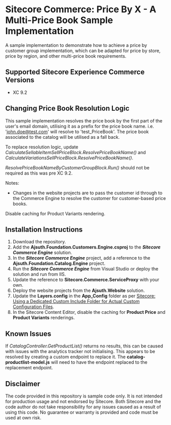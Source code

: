 # Sitecore Commerce: Price By X - A Multi-Price Book Sample Implementation
A sample implementation to demonstrate how to achieve a price by customer group implementation, which can be adapted for price by store, price by region, and other multi-price book requirements.

## Supported Sitecore Experience Commerce Versions
- XC 9.2

## Changing Price Book Resolution Logic
This sample implementation resolves the price book by the first part of the user's email domain, utilising it as a prefix for the price book name. i.e. 'john.doe@test.com' will resolve to 'test_PriceBook'. The price book associated to the catalog will be utilised as a fall back.

To replace resolution logic, update _CalculateSellableItemSellPriceBlock.ResolvePriceBookName()_ and _CalculateVariationsSellPriceBlock.ResolvePriceBookName()_.

_ResolvePriceBookNameByCustomerGroupBlock.Run()_ should not be required as this was pre XC 9.2.

Notes:
- Changes in the website projects are to pass the customer id through to the Commerce Engine to resolve the customer for customer-based price books.

Disable caching for Product Variants rendering.

## Installation Instructions
1. Download the repository.
2. Add the **Ajsuth.Foundation.Customers.Engine.csproj** to the _**Sitecore Commerce Engine**_ solution.
3. In the _**Sitecore Commerce Engine**_ project, add a reference to the **Ajsuth.Foundation.Catalog.Engine** project.
4. Run the _**Sitecore Commerce Engine**_ from Visual Studio or deploy the solution and run from IIS.
5. Update the reference to **Sitecore.Commerce.ServiceProxy** with your own.
6. Deploy the website projects from the **Ajsuth.Website** solution.
7. Update the **Layers.config** in the **App_Config** folder as per [Sitecore: Using a Dedicated Custom Include Folder for Actual Custom Configuration Files](http://andrewsutherland.azurewebsites.net/2020/03/15/sitecore-using-a-dedicated-custom-include-folder-for-actual-custom-configuration-files/).
8. In the Sitecore Content Editor, disable the caching for **Product Price** and **Product Variants** renderings.

## Known Issues
If _CatalogController.GetProductList()_ returns no results, this can be caused with issues with the analytics tracker not initialising. This appears to be resolved by creating a custom endpoint to replace it. The **catalog-productlist-model.js** will need to have the endpoint replaced to the replacement endpoint.

## Disclaimer
The code provided in this repository is sample code only. It is not intended for production usage and not endorsed by Sitecore.
Both Sitecore and the code author do not take responsibility for any issues caused as a result of using this code.
No guarantee or warranty is provided and code must be used at own risk.

